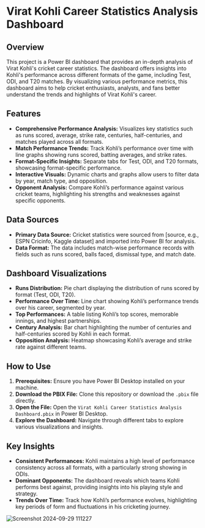 # Virat Kohli Career Statistics Analysis Dashboard

## Overview

This project is a Power BI dashboard that provides an in-depth analysis of Virat Kohli's cricket career statistics. The dashboard offers insights into Kohli's performance across different formats of the game, including Test, ODI, and T20 matches. By visualizing various performance metrics, this dashboard aims to help cricket enthusiasts, analysts, and fans better understand the trends and highlights of Virat Kohli's career.

## Features

- **Comprehensive Performance Analysis:** Visualizes key statistics such as runs scored, average, strike rate, centuries, half-centuries, and matches played across all formats.
- **Match Performance Trends:** Track Kohli’s performance over time with line graphs showing runs scored, batting averages, and strike rates.
- **Format-Specific Insights:** Separate tabs for Test, ODI, and T20 formats, showcasing format-specific performance.
- **Interactive Visuals:** Dynamic charts and graphs allow users to filter data by year, match type, and opposition.
- **Opponent Analysis:** Compare Kohli’s performance against various cricket teams, highlighting his strengths and weaknesses against specific opponents.

## Data Sources

- **Primary Data Source:** Cricket statistics were sourced from [source, e.g., ESPN Cricinfo, Kaggle dataset] and imported into Power BI for analysis.
- **Data Format:** The data includes match-wise performance records with fields such as runs scored, balls faced, dismissal type, and match date.

## Dashboard Visualizations

- **Runs Distribution:** Pie chart displaying the distribution of runs scored by format (Test, ODI, T20).
- **Performance Over Time:** Line chart showing Kohli’s performance trends over his career, segmented by year.
- **Top Performances:** A table listing Kohli’s top scores, memorable innings, and highest partnerships.
- **Century Analysis:** Bar chart highlighting the number of centuries and half-centuries scored by Kohli in each format.
- **Opposition Analysis:** Heatmap showcasing Kohli’s average and strike rate against different teams.

## How to Use

1. **Prerequisites:** Ensure you have Power BI Desktop installed on your machine.
2. **Download the PBIX File:** Clone this repository or download the `.pbix` file directly.
3. **Open the File:** Open the `Virat Kohli Career Statistics Analysis Dashboard.pbix` in Power BI Desktop.
4. **Explore the Dashboard:** Navigate through different tabs to explore various visualizations and insights.

## Key Insights

- **Consistent Performances:** Kohli maintains a high level of performance consistency across all formats, with a particularly strong showing in ODIs.
- **Dominant Opponents:** The dashboard reveals which teams Kohli performs best against, providing insights into his playing style and strategy.
- **Trends Over Time:** Track how Kohli’s performance evolves, highlighting key periods of form and fluctuations in his cricketing journey.



![Screenshot 2024-09-29 111227](https://github.com/user-attachments/assets/f3784388-6e49-42eb-91e7-1d1dd4f69466)
